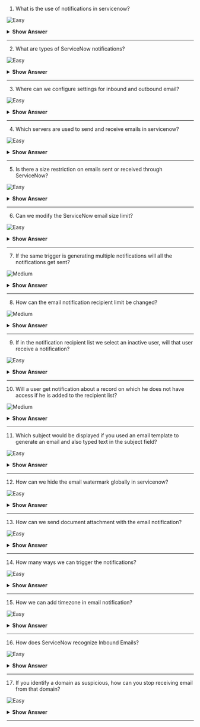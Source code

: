 1. What is the use of notifications in servicenow? 

![Easy](https://github.com/revaturelabs/interviewquestions/blob/dev/ComplexityTags/simple%20(2).svg)

<details><summary><b> Show Answer</b></summary>
  
<blockquote>
  
Users can be updated about the events that matters to them using notifications in servcienow.

</blockquote>
  
</details>

---

2. What are types of ServiceNow notifications? 

![Easy](https://github.com/revaturelabs/interviewquestions/blob/dev/ComplexityTags/simple%20(2).svg)

<details><summary><b> Show Answer</b></summary>
  
<blockquote>
  
Servicenow supports Emails, SMS, and Push Notifications.

</blockquote>
  
</details>

---

3. Where can we configure settings for inbound and outbound email?

![Easy](https://github.com/revaturelabs/interviewquestions/blob/dev/ComplexityTags/simple%20(2).svg)

<details><summary><b> Show Answer</b></summary>
  
<blockquote>
  
On the Email Properties page, we can configure settings for inbound and outbound email.

</blockquote>
  
</details>

---

4. Which servers are used to send and receive emails in servicenow?

![Easy](https://github.com/revaturelabs/interviewquestions/blob/dev/ComplexityTags/simple%20(2).svg)

<details><summary><b> Show Answer</b></summary>
  
<blockquote>
  
Servicnow uses an SMTP server to send emails and a POP3 server to receive emails.

</blockquote>
  
</details>

---

5. Is there a size restriction on emails sent or received through ServiceNow?

![Easy](https://github.com/revaturelabs/interviewquestions/blob/dev/ComplexityTags/simple%20(2).svg)

<details><summary><b> Show Answer</b></summary>
  
<blockquote>
  
For inbound (POP3) and outbound (SMTP) emails, the ServiceNow servers set a maximum total encoded email size of 75 MB and 25 MB, respectively. Emails larger than this are not accepted.

</blockquote>
  
</details>

---

6. Can we modify the ServiceNow email size limit?

![Easy](https://github.com/revaturelabs/interviewquestions/blob/dev/ComplexityTags/simple%20(2).svg)

<details><summary><b> Show Answer</b></summary>
  
<blockquote>
  
We cannot.You must use your own email infrastructure that supports larger emails if you want to change the email size restriction.

</blockquote>
  
</details>

---

7. If the same trigger is generating multiple notifications will all the notifications get sent?

![Medium](https://github.com/revaturelabs/interviewquestions/blob/dev/ComplexityTags/Medium%20(2).svg)

<details><summary><b> Show Answer</b></summary>
  
<blockquote>
  
No, In this case only one notification with higher weight will get sent and other notifications will get ignored.

</blockquote>
  
</details>

---

8. How can the email notification recipient limit be changed?

![Medium](https://github.com/revaturelabs/interviewquestions/blob/dev/ComplexityTags/Medium%20(2).svg)

<details><summary><b> Show Answer</b></summary>
  
<blockquote>
  
by modifying the glide.email.smtp.max recipients system property.

</blockquote>
  
</details>

---

9. If in the notification recipient list we select an inactive user, will that user receive a notification?

![Easy](https://github.com/revaturelabs/interviewquestions/blob/dev/ComplexityTags/simple%20(2).svg)

<details><summary><b> Show Answer</b></summary>
  
<blockquote>
  
No. An inactive user will not receive the notification.

</blockquote>
  
</details>

---

10. Will a user get notification about a record on which he does not have access if he is added to the recipient list?

![Medium](https://github.com/revaturelabs/interviewquestions/blob/dev/ComplexityTags/Medium%20(2).svg)

<details><summary><b> Show Answer</b></summary>
  
<blockquote>
  
As the system does not exclude the recipients based on access constraints, the user will be notified of the record event even if he does not have access to that record.

</blockquote>
  
</details>

---

11. Which subject would be displayed if you used an email template to generate an email and also typed text in the subject field?

![Easy](https://github.com/revaturelabs/interviewquestions/blob/dev/ComplexityTags/simple%20(2).svg)

<details><summary><b> Show Answer</b></summary>
  
<blockquote>
  
The text in the subject field will get displayed as it overrides the subject field of the email template.

</blockquote>
  
</details>

---

12. How can we hide the email watermark globally in servicenow?

![Easy](https://github.com/revaturelabs/interviewquestions/blob/dev/ComplexityTags/simple%20(2).svg)

<details><summary><b> Show Answer</b></summary>
  
<blockquote>
  
We have to create a new property inside sys_properties.list named glide.email.watermark.visible and have to set its value to false to hide the watermark globally. 
But the watermakr can only be hidden in HTML messages. The text version of the message will always have the watermark.

</blockquote>
  
</details>

--- 

13. How can we send document attachment with the email notification?

![Easy](https://github.com/revaturelabs/interviewquestions/blob/dev/ComplexityTags/simple%20(2).svg)

<details><summary><b> Show Answer</b></summary>
  
<blockquote>
  
To do this, we have two options. First, we can add a link to the attachments using a script or select the checkbox Include Attachments in Notification.

</blockquote>
  
</details>

--- 

14. How many ways we can trigger the notifications?

![Easy](https://github.com/revaturelabs/interviewquestions/blob/dev/ComplexityTags/simple%20(2).svg)

<details><summary><b> Show Answer</b></summary>
  
<blockquote>
  
We can trigger a notification by an event or we can insert or update a record.

</blockquote>
  
</details>

--- 

15. How we can add timezone in email notification?

![Easy](https://github.com/revaturelabs/interviewquestions/blob/dev/ComplexityTags/simple%20(2).svg)

<details><summary><b> Show Answer</b></summary>
  
<blockquote>
  
By setting glide.email.append.timezone to true, we can add the system time zone of the instance in outbound email notifications.

</blockquote>
  
</details>

--- 

16. How does ServiceNow recognize Inbound Emails?

![Easy](https://github.com/revaturelabs/interviewquestions/blob/dev/ComplexityTags/simple%20(2).svg)

<details><summary><b> Show Answer</b></summary>
  
<blockquote>
  
Via Watermark or InReplyTo email header. If These are not present, ServiceNow recognizes an email containing a prefix in the subject line.

</blockquote>
  
</details>

--- 

17. If you identify a domain as suspicious, how can you stop receiving email from that domain?

![Easy](https://github.com/revaturelabs/interviewquestions/blob/dev/ComplexityTags/simple%20(2).svg)

<details><summary><b> Show Answer</b></summary>
  
<blockquote>
  
By using email address filters, we can stop receiving emails from any suspicious domain. For this, we have to create an email filter of type Blacklist and add the domain from which we want to stop receiving emails.

</blockquote>
  
</details>

--- 

